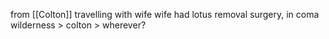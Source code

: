 from [[Colton]]
travelling with wife
wife had lotus removal surgery, in coma
wilderness > colton > wherever?
